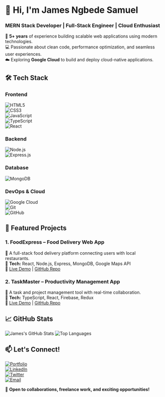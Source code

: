 # 👋 Hi, I'm James Ngbede Samuel  
### **MERN Stack Developer | Full-Stack Engineer | Cloud Enthusiast**  

🚀 **5+ years** of experience building scalable web applications using modern technologies.  
💻 Passionate about clean code, performance optimization, and seamless user experiences.  
☁️ Exploring **Google Cloud** to build and deploy cloud-native applications.  

## **🛠️ Tech Stack**  

### **Frontend**  
![HTML5](https://img.shields.io/badge/HTML5-E34F26?style=for-the-badge&logo=html5&logoColor=white)  
![CSS3](https://img.shields.io/badge/CSS3-1572B6?style=for-the-badge&logo=css3&logoColor=white)  
![JavaScript](https://img.shields.io/badge/JavaScript-F7DF1E?style=for-the-badge&logo=javascript&logoColor=black)  
![TypeScript](https://img.shields.io/badge/TypeScript-007ACC?style=for-the-badge&logo=typescript&logoColor=white)  
![React](https://img.shields.io/badge/React-20232A?style=for-the-badge&logo=react&logoColor=61DAFB)  

### **Backend**  
![Node.js](https://img.shields.io/badge/Node.js-339933?style=for-the-badge&logo=nodedotjs&logoColor=white)  
![Express.js](https://img.shields.io/badge/Express.js-000000?style=for-the-badge&logo=express&logoColor=white)  

### **Database**  
![MongoDB](https://img.shields.io/badge/MongoDB-47A248?style=for-the-badge&logo=mongodb&logoColor=white)  

### **DevOps & Cloud**  
![Google Cloud](https://img.shields.io/badge/Google_Cloud-4285F4?style=for-the-badge&logo=google-cloud&logoColor=white)  
![Git](https://img.shields.io/badge/Git-F05032?style=for-the-badge&logo=git&logoColor=white)  
![GitHub](https://img.shields.io/badge/GitHub-100000?style=for-the-badge&logo=github&logoColor=white)  

## **📌 Featured Projects**  

### **1. FoodExpress – Food Delivery Web App**  
📍 A full-stack food delivery platform connecting users with local restaurants.  
🔹 **Tech:** React, Node.js, Express, MongoDB, Google Maps API  
🔹 [Live Demo](#) | [GitHub Repo](#)  

### **2. TaskMaster – Productivity Management App**  
📍 A task and project management tool with real-time collaboration.  
🔹 **Tech:** TypeScript, React, Firebase, Redux  
🔹 [Live Demo](#) | [GitHub Repo](#)  

## **📈 GitHub Stats**  

![James's GitHub Stats](https://github-readme-stats.vercel.app/api?username=blaspace&show_icons=true&theme=radical)  ![Top Languages](https://github-readme-stats.vercel.app/api/top-langs/?username=blaspace&layout=compact&theme=dark)  

## **📫 Let's Connect!**  

[![Portfolio](https://img.shields.io/badge/Portfolio-FF5722?style=for-the-badge&logo=google-chrome&logoColor=white)](https://jamesdev.com.ng)  
[![LinkedIn](https://img.shields.io/badge/LinkedIn-0077B5?style=for-the-badge&logo=linkedin&logoColor=white)](https://linkedin.com/in/blaspace)  
[![Twitter](https://img.shields.io/badge/Twitter-1DA1F2?style=for-the-badge&logo=twitter&logoColor=white)](https://twitter.com/jamesngbede)  
[![Email](https://img.shields.io/badge/Gmail-D14836?style=for-the-badge&logo=gmail&logoColor=white)](mailto:info@jamesdev.com.ng)  

🔹 **Open to collaborations, freelance work, and exciting opportunities!**  
